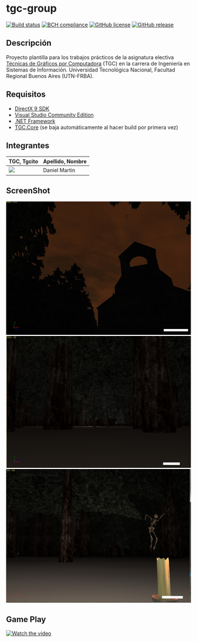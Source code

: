 # tgc-group
[![Build status](https://ci.appveyor.com/api/projects/status/uvyboubq91uhwf3v?svg=true)](https://ci.appveyor.com/project/rejurime/tgc-group)
[![BCH compliance](https://bettercodehub.com/edge/badge/tgc-utn/tgc-group?branch=master)](https://bettercodehub.com/)
[![GitHub license](https://img.shields.io/github/license/tgc-utn/tgc-group.svg)](https://github.com/tgc-utn/tgc-group/blob/master/LICENSE)
[![GitHub release](https://img.shields.io/github/release/tgc-utn/tgc-group.svg)](https://github.com/tgc-utn/tgc-group/releases)

## Descripción
Proyecto plantilla para los trabajos prácticos de la asignatura electiva [Técnicas de Gráficos por Computadora](http://tgc-utn.github.io/) (TGC) en la carrera de Ingeniería en Sistemas de Información. Universidad Tecnológica Nacional, Facultad Regional Buenos Aires (UTN-FRBA).

## Requisitos
* [DirectX 9 SDK](http://www.microsoft.com/en-us/download/details.aspx?displaylang=en&id=6812)
* [Visual Studio Community Edition](https://www.visualstudio.com/vs/community)
* [.NET Framework](https://www.microsoft.com/net/download/Windows/run)
* [TGC.Core](https://www.nuget.org/packages/TGC.Core/) (se baja automáticamente al hacer build por primera vez)

## Integrantes ##
TGC, Tgcito  |  Apellido, Nombre
------------ | -------------
<img src="https://github.com/dadais216/2019_2C_3572_dani/tree/master/facultad/foto.jpeg" height="500"> | Daniel Martin

## ScreenShot ##
![screenshot1](https://github.com/dadais216/2019_2C_3572_dani/blob/master/facultad/1.jpeg)
![screenshot2](https://github.com/dadais216/2019_2C_3572_dani/blob/master/facultad/2.jpeg)
![screenshot3](https://github.com/dadais216/2019_2C_3572_dani/blob/master/facultad/3.jpeg)

## Game Play ##
[![Watch the video](https://img.youtube.com/vi/Lr6LZRLfWqw/0.jpg)](https://www.youtube.com/watch?v=Lr6LZRLfWqw)
